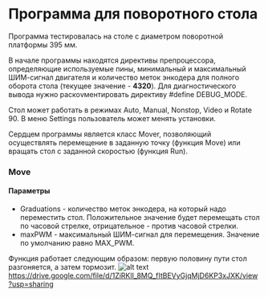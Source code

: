 # Программа для поворотного стола
Программа тестировалась на столе с диаметром поворотной платформы 395 мм.

В начале программы находятся директивы препроцессора, определяющие используемые пины, минимальный и максимальный ШИМ-сигнал двигателя и количество меток энкодера для полного оборота стола (текущее значение - **4320**). Для диагностического вывода нужно раскоvментировать директиву #define DEBUG_MODE.

Стол может работать в режимах Auto, Manual, Nonstop, Video и Rotate 90. В меню Settings пользователь может менять установки.

Сердцем программы является класс Mover, позволяющий осуществлять перемещение в заданную точку (функция Move) или вращать стол с заданной скоростью (функция Run).
### Move
#### Параметры
- Graduations - количество меток энкодера, на который надо переместить стол. Положительное значение будет перемещать стол по часовой стрелке, отрицательное - против часовой стрелки.
- maxPWM - максимальный ШИМ-сигнал для перемещения. Значение по умолчанию равно MAX_PWM.

Функция работает следующим образом: первую половину пути стол разгоняется, а затем тормозит.
![alt text](https://drive.google.com/file/d/1ZiRKlI_8MQ_fItBEVyGjqMjD6KP3xJXK)
https://drive.google.com/file/d/1ZiRKlI_8MQ_fItBEVyGjqMjD6KP3xJXK/view?usp=sharing
